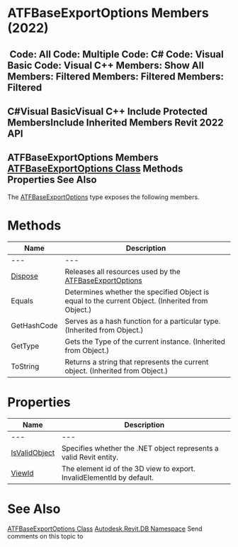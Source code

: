 # ATFBaseExportOptions Members (2022)

﻿
 Code: All Code: Multiple Code: C# Code: Visual Basic Code: Visual C++  Members: Show All Members: Filtered Members: Filtered Members: Filtered   
---  
C#Visual BasicVisual C++
Include Protected MembersInclude Inherited Members
Revit 2022 API  
---  
ATFBaseExportOptions Members  
[ATFBaseExportOptions Class](7087cd85-a366-5f49-65a8-c58ed4bf74d8.md "ATFBaseExportOptions Class") Methods Properties See Also  
---  
The [ATFBaseExportOptions](7087cd85-a366-5f49-65a8-c58ed4bf74d8.md "ATFBaseExportOptions Class") type exposes the following members.
# Methods
| Name | Description |
| --- | --- |
| --- | --- | --- |
| [Dispose](fb997601-df3a-2ea0-6dc9-c27f42dcfc29.md "Dispose Method") | Releases all resources used by the [ATFBaseExportOptions](7087cd85-a366-5f49-65a8-c58ed4bf74d8.md "ATFBaseExportOptions Class") |
| Equals | Determines whether the specified Object is equal to the current Object. (Inherited from Object.) |
| GetHashCode | Serves as a hash function for a particular type.  (Inherited from Object.) |
| GetType | Gets the Type of the current instance. (Inherited from Object.) |
| ToString | Returns a string that represents the current object. (Inherited from Object.) |

# Properties
| Name | Description |
| --- | --- |
| --- | --- | --- |
| [IsValidObject](cbdfc611-e184-36dc-2e95-2845fe2880c1.md "IsValidObject Property") | Specifies whether the .NET object represents a valid Revit entity. |
| [ViewId](4797a173-14f7-4d09-9fe8-bb5d984d1489.md "ViewId Property") | The element id of the 3D view to export. InvalidElementId by default. |

# See Also
[ATFBaseExportOptions Class](7087cd85-a366-5f49-65a8-c58ed4bf74d8.md "ATFBaseExportOptions Class")
[Autodesk.Revit.DB Namespace](87546ba7-461b-c646-cbb1-2cb8f5bff8b2.md "Autodesk.Revit.DB Namespace")
Send comments on this topic to 